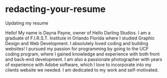 # redacting-your-resume
Updating my resume

Hello! 
My name is Dayna Payne, owner of Hello Darling Studios. I am a graduate of F.I.R.S.T. Institute in Orlando Florida where I studied Graphic Design and Web Development. I absolutely loved coding and building websites! I pursued my passion for programming by going to the UCF coding program, where I gained knowledge and experience with both front and back-end development. I am also a passionate photographer with years of experience with Adobe software, which I love to incorporate into my clients website we needed. I am dedicated to my work and self-motivated.

